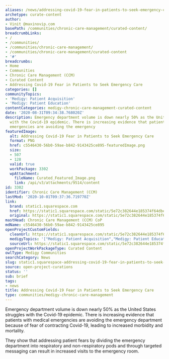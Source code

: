 ```yaml
---
aliases: /news/addressing-covid-19-fear-in-patients-to-seek-emergency-care
archetype: curate-content
author:
- Vinit @maxinovip.com
basePath: /communities/chronic-care-management/curated-content/
breadcrumbLinks:
- /
- /communities/
- /communities/chronic-care-management/
- /communities/chronic-care-management/curated-content
- '#'
breadcrumbs:
- Home
- Communities
- Chronic Care Management (CCM)
- Curated Content
- Addressing Covid-19 Fear in Patients to Seek Emergency Care
categories: []
communityTopics:
- 'Medigy: Patient Acquisition'
- 'Medigy: Patient Education'
contentCategories: medigy-chronic-care-management-curated-content
date: '2020-08-31T09:34:38.768020Z'
description: Emergency department volume is down nearly 50% as the United States struggles
  with the Covid-19 epidemic. There is increasing evidence that patients with medical
  emergencies are avoiding the emergency
featuredImage:
  alt: Addressing Covid-19 Fear in Patients to Seek Emergency Care
  format: PNG
  href: c5546430-56b0-59ae-b842-9143425ce895-featuredImage.png
  size:
  - 507
  - 128
  valid: true
  workPackage: 3302
  wpAttachment:
    fileName: Curated_Featured_Image.png
    link: /api/v3/attachments/9514/content
id: 3302
identifier: Chronic Care Management (CCM)
lastMod: '2020-10-01T09:37:36.719770Z'
link:
  brand: static1.squarespace.com
  href: https://static1.squarespace.com/static/5e72c382644e185374f64dbe/t/5eea75ef78c2b26794131d36/1592423925562/CAT.20.0193.pdf
  original: https://static1.squarespace.com/static/5e72c382644e185374f64dbe/t/5eea75ef78c2b26794131d36/1592423925562/CAT.20.0193.pdf
mastHead: Chronic Care Management (CCM) CoP
mdName: c5546430-56b0-59ae-b842-9143425ce895
openProjectCustomFields:
  cleanUrl: https://static1.squarespace.com/static/5e72c382644e185374f64dbe/t/5eea75ef78c2b26794131d36/1592423925562/CAT.20.0193.pdf
  medigyTopics: '["Medigy: Patient Acquisition","Medigy: Patient Education"]'
  sourceUrl: https://static1.squarespace.com/static/5e72c382644e185374f64dbe/t/5eea75ef78c2b26794131d36/1592423925562/CAT.20.0193.pdf
openProjectWorkPackageType: Curated Content
owlType: Medigy Communities
searchCategory: News
slug: static1.squarespace-addressing-covid-19-fear-in-patients-to-seek-emergency-care
source: open-project-curations
status: ''
sub: brief
tags:
- news
title: Addressing Covid-19 Fear in Patients to Seek Emergency Care
type: communities/medigy-chronic-care-management
---
```


<p>Emergency department volume is down nearly 50% as the United States struggles with the Covid-19 epidemic. There is increasing evidence that patients with medical emergencies are avoiding the emergency department because of fear of contracting Covid-19, leading to increased morbidity and mortality.</p><p>They show that addressing patient fears by dividing the emergency department into respiratory and non-respiratory pods and through targeted messaging can result in increased visits to the emergency room.&nbsp;</p>